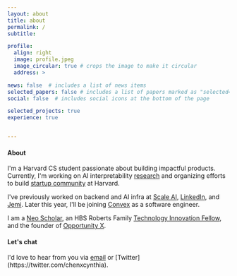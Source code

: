 ```yaml
---
layout: about
title: about
permalink: /
subtitle: 

profile:
  align: right
  image: profile.jpeg
  image_circular: true # crops the image to make it circular
  address: >

news: false  # includes a list of news items
selected_papers: false # includes a list of papers marked as "selected={true}"
social: false  # includes social icons at the bottom of the page

selected_projects: true
experience: true


---
```


<h4> About </h4>

I'm a Harvard CS student passionate about building impactful products. Currently, I'm working on AI interpretability [research](https://chenxcynthia.github.io/projects/) and organizing efforts to build [startup community](https://harvardstartups.vercel.app/) at Harvard.

I've previously worked on backend and AI infra at [Scale AI](https://scale.com), [LinkedIn](https://linkedin.com), and [Jemi](https://jemi.so/). Later this year, I'll be joining [Convex](https://www.convex.dev/) as a software engineer.

<!-- I'm also working on AI interpretability research at Harvard's [Insight and Interaction Lab](https://insight.seas.harvard.edu). I'm specifically interested in visualizing transformer models (check out our recent [paper](https://arxiv.org/pdf/2305.03210.pdf) on transformer attention). -->

I am a [Neo Scholar](https://neo.com/), an HBS Roberts Family [Technology Innovation Fellow](https://www.hbs.edu/mba/roberts-family-fellows/Pages/default.aspx), and the founder of [Opportunity X](https://opportunityx.org/).

<h4> Let's chat </h4>
I'd love to hear from you via <a href="mailto:cynthiachen@college.harvard.edu">email</a> or [Twitter](https://twitter.com/chenxcynthia).

<!-- I've also worked on AI interpretability research, specifically on visualizing transformer attention and  (check out our recent [paper](https://arxiv.org/pdf/2305.03210.pdf) on visualizing transformer attention). My [research](https://chenxcynthia.github.io/projects/attention/) is supervised by [Prof. Martin Wattenberg](https://www.bewitched.com/) at the [Insight and Interaction Lab](https://insight.seas.harvard.edu). -->

<!-- I also enjoy developing research methods to understand AI models and exploring the intersection of art and data. -->

<!-- What I've worked on:
- Developing software at [Scale AI](scale.com), [Hudson River Trading](https://www.hudsonrivertrading.com/), and [LinkedIn](linkedin.com). 
- Investigating the inner workings of transformer language models. My [research]() is supervised by [Prof. Martin Wattenberg](https://www.bewitched.com/) at the [Insight and Interaction Lab](https://insight.seas.harvard.edu). Check out our paper on [attention pattern visualization](!
- Creating [artistic data visualizations](https://chenxcynthia.github.io/projects/) by using data as an artistic medium.
- Founding [Opportunity X](https://opportunityx.org/), a student-led nonprofit that has created research programs at 27 under-resourced schools for 2000+ middle school students nationwide. 

At Harvard, I am a [Roberts Family Technology Innovation Fellow](https://www.hbs.edu/mba/roberts-family-fellows/Pages/default.aspx) and a Teaching Fellow for [CS 73](https://wattenberg.github.io/cs73/), a course on generative and data-driven artwork. I also enjoy playing volleyball on the women's club team and organizing events within the Harvard startup community.  -->